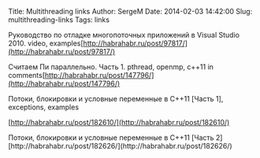 Title: Multithreading links
Author: SergeM
Date: 2014-02-03 14:42:00
Slug: multithreading-links
Tags: links

Руководство по отладке многопоточных приложений в Visual Studio 2010. video, examples[http://habrahabr.ru/post/97817/](http://habrahabr.ru/post/97817/)

Считаем Пи параллельно. Часть 1. pthread, openmp, c++11 in comments[http://habrahabr.ru/post/147796/](http://habrahabr.ru/post/147796/)

Потоки, блокировки и условные переменные в C++11 [Часть 1], exceptions, examples<div>[http://habrahabr.ru/post/182610/](http://habrahabr.ru/post/182610/)</div><div>
</div>Потоки, блокировки и условные переменные в C++11 [Часть 2]<div>[http://habrahabr.ru/post/182626/](http://habrahabr.ru/post/182626/)</div></div>